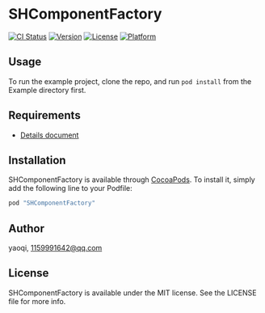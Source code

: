 # SHComponentFactory

[![CI Status](http://img.shields.io/travis/yaoqi/SHComponentFactory.svg?style=flat)](https://travis-ci.org/yaoqi/SHComponentFactory)
[![Version](https://img.shields.io/cocoapods/v/SHComponentFactory.svg?style=flat)](http://cocoapods.org/pods/SHComponentFactory)
[![License](https://img.shields.io/cocoapods/l/SHComponentFactory.svg?style=flat)](http://cocoapods.org/pods/SHComponentFactory)
[![Platform](https://img.shields.io/cocoapods/p/SHComponentFactory.svg?style=flat)](http://cocoapods.org/pods/SHComponentFactory)

## Usage

To run the example project, clone the repo, and run `pod install` from the Example directory first.

## Requirements

-	[Details document](https://github.com/yaoqi-github/SHComponentFactory/wiki/%E7%BB%84%E4%BB%B6%E5%8C%96%E6%96%B9%E6%A1%88%E8%A7%A3%E5%86%B3%E6%8E%A7%E5%88%B6%E5%99%A8%E8%B7%B3%E8%BD%AC%E9%97%AE%E9%A2%98)

## Installation

SHComponentFactory is available through [CocoaPods](http://cocoapods.org). To install
it, simply add the following line to your Podfile:

```ruby
pod "SHComponentFactory"
```
## Author

yaoqi, 1159991642@qq.com

## License

SHComponentFactory is available under the MIT license. See the LICENSE file for more info.
